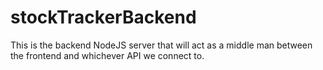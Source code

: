 # stockTrackerBackend
This is the backend NodeJS server that will act as a middle man between the frontend and whichever API we connect to.
